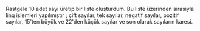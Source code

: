 Rastgele 10 adet sayı üretip bir liste oluşturdum. Bu liste üzerinden sırasıyla linq işlemleri yapılmıştır ; çift sayılar, tek sayılar, negatif sayılar, pozitif sayılar, 15'ten büyük ve 22'den küçük sayılar ve son olarak sayıların karesi.
